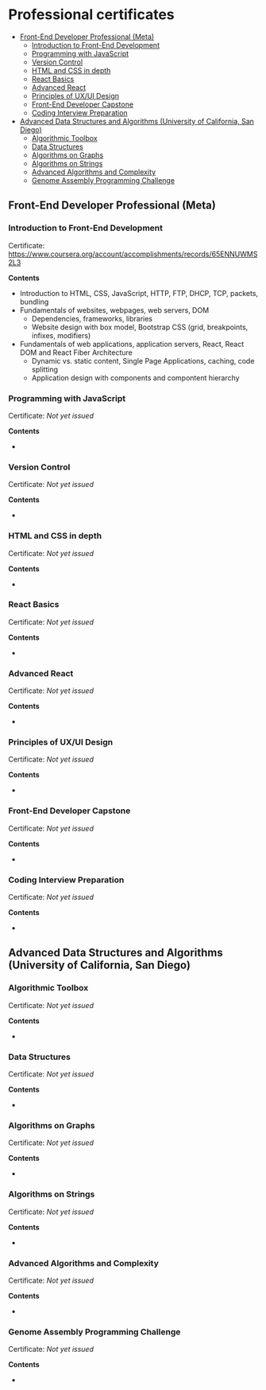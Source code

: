 <!-- omit in toc -->
# Professional certificates

- [Front-End Developer Professional (Meta)](#front-end-developer-professional-meta)
  - [Introduction to Front-End Development](#introduction-to-front-end-development)
  - [Programming with JavaScript](#programming-with-javascript)
  - [Version Control](#version-control)
  - [HTML and CSS in depth](#html-and-css-in-depth)
  - [React Basics](#react-basics)
  - [Advanced React](#advanced-react)
  - [Principles of UX/UI Design](#principles-of-uxui-design)
  - [Front-End Developer Capstone](#front-end-developer-capstone)
  - [Coding Interview Preparation](#coding-interview-preparation)
- [Advanced Data Structures and Algorithms (University of California, San Diego)](#advanced-data-structures-and-algorithms-university-of-california-san-diego)
  - [Algorithmic Toolbox](#algorithmic-toolbox)
  - [Data Structures](#data-structures)
  - [Algorithms on Graphs](#algorithms-on-graphs)
  - [Algorithms on Strings](#algorithms-on-strings)
  - [Advanced Algorithms and Complexity](#advanced-algorithms-and-complexity)
  - [Genome Assembly Programming Challenge](#genome-assembly-programming-challenge)

## Front-End Developer Professional (Meta)

### Introduction to Front-End Development

Certificate: https://www.coursera.org/account/accomplishments/records/65ENNUWMS2L3

**Contents**

- Introduction to HTML, CSS, JavaScript, HTTP, FTP, DHCP, TCP, packets, bundling
- Fundamentals of websites, webpages, web servers, DOM
  - Dependencies, frameworks, libraries
  - Website design with box model, Bootstrap CSS (grid, breakpoints, infixes, modifiers)
- Fundamentals of web applications, application servers, React, React DOM and React Fiber Architecture
  - Dynamic vs. static content, Single Page Applications, caching, code splitting
  - Application design with components and compontent hierarchy

### Programming with JavaScript

Certificate: *Not yet issued*

**Contents**

- 

### Version Control

Certificate: *Not yet issued*

**Contents**

- 

### HTML and CSS in depth

Certificate: *Not yet issued*

**Contents**

- 

### React Basics

Certificate: *Not yet issued*

**Contents**

- 

### Advanced React

Certificate: *Not yet issued*

**Contents**

- 

### Principles of UX/UI Design

Certificate: *Not yet issued*

**Contents**

- 

### Front-End Developer Capstone

Certificate: *Not yet issued*

**Contents**

- 

### Coding Interview Preparation

Certificate: *Not yet issued*

**Contents**

- 

## Advanced Data Structures and Algorithms (University of California, San Diego)

### Algorithmic Toolbox

Certificate: *Not yet issued*

**Contents**

- 

### Data Structures

Certificate: *Not yet issued*

**Contents**

- 

### Algorithms on Graphs

Certificate: *Not yet issued*

**Contents**

- 

### Algorithms on Strings

Certificate: *Not yet issued*

**Contents**

- 

### Advanced Algorithms and Complexity

Certificate: *Not yet issued*

**Contents**

- 

### Genome Assembly Programming Challenge

Certificate: *Not yet issued*

**Contents**

- 